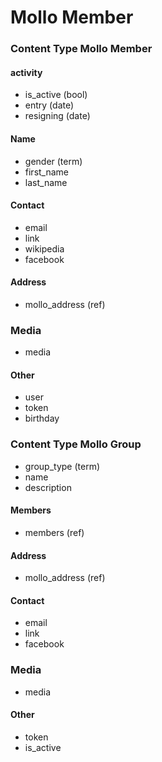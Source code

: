 # Mollo Member



### Content Type Mollo Member

#### activity
- is_active (bool)
- entry (date)
- resigning (date)

#### Name
 - gender (term)
 - first_name
 - last_name


#### Contact
 - email
- link
- wikipedia
- facebook


#### Address
 - mollo_address (ref)

### Media
 - media

#### Other
- user
- token
- birthday


### Content Type Mollo Group

- group_type (term)
- name
- description


#### Members
- members (ref)

#### Address
- mollo_address (ref)

#### Contact
- email
- link
- facebook

### Media
- media

#### Other
- token
- is_active
